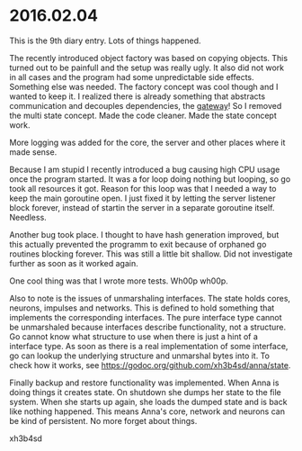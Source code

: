 # 2016.02.04
This is the 9th diary entry. Lots of things happened.

The recently introduced object factory was based on copying objects. This
turned out to be painfull and the setup was really ugly. It also did not work
in all cases and the program had some unpredictable side effects. Something
else was needed. The factory concept was cool though and I wanted to keep it. I
realized there is already something that abstracts communication and decouples
dependencies, the
[gateway](https://github.com/xh3b4sd/anna/blob/43ecdc8c9ce05bb41c3f66bff4dde90a0552dc59/doc/concept/gateway.md)!
So I removed the multi state concept. Made the code cleaner. Made the state
concept work.

More logging was added for the core, the server and other places where it made
sense.

Because I am stupid I recently introduced a bug causing high CPU usage once the
program started. It was a for loop doing nothing but looping, so go took all
resources it got. Reason for this loop was that I needed a way to keep the main
goroutine open. I just fixed it by letting the server listener block forever,
instead of startin the server in a separate goroutine itself. Needless.

Another bug took place. I thought to have hash generation improved, but this
actually prevented the programm to exit because of orphaned go routines
blocking forever. This was still a little bit shallow. Did not investigate
further as soon as it worked again.

One cool thing was that I wrote more tests. Wh00p wh00p.

Also to note is the issues of unmarshaling interfaces. The state holds cores,
neurons, impulses and networks. This is defined to hold something that
implements the corresponding interfaces. The pure interface type cannot be
unmarshaled because interfaces describe functionality, not a structure. Go
cannot know what structure to use when there is just a hint of a interface
type. As soon as there is a real implementation of some interface, go can
lookup the underlying structure and unmarshal bytes into it. To check how it
works, see https://godoc.org/github.com/xh3b4sd/anna/state.

Finally backup and restore functionality was implemented. When Anna is doing
things it creates state. On shutdown she dumps her state to the file system.
When she starts up again, she loads the dumped state and is back like nothing
happened. This means Anna's core, network and neurons can be kind of
persistent. No more forget about things.

xh3b4sd
